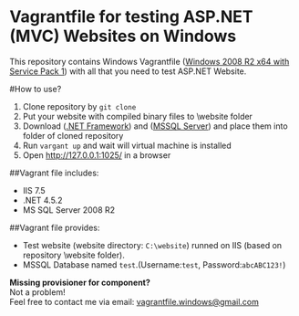 Vagrantfile for testing ASP.NET (MVC) Websites on Windows
=============================

This repository contains Windows Vagrantfile ([Windows 2008 R2 x64 with Service Pack 1](https://vagrantcloud.com/ferventcoder/boxes/win2008r2-x64-nocm)) with all that you need to test ASP.NET Website.

#How to use?
1. Clone repository by `git clone`
2. Put your website with compiled binary files to \website folder
3. Download ([.NET Framework](http://download.microsoft.com/download/E/2/1/E21644B5-2DF2-47C2-91BD-63C560427900/NDP452-KB2901907-x86-x64-AllOS-ENU.exe)) and ([MSSQL Server](http://download.microsoft.com/download/0/4/B/04BE03CD-EAF3-4797-9D8D-2E08E316C998/SQLEXPRWT_x64_ENU.exe)) and place them into folder of cloned repository
4. Run `vargant up` and wait will virtual machine is installed
5. Open http://127.0.0.1:1025/ in a browser

##Vagrant file includes:
* IIS 7.5
* .NET 4.5.2
* MS SQL Server 2008 R2

##Vagrant file provides:
* Test website (website directory: `C:\website`) runned on IIS (based on repository \website folder).
* MSSQL Database named `test`.(Username:`test`, Password:`abcABC123!`)
 
**Missing provisioner for component?**  
Not a problem!  
Feel free to contact me via email: vagrantfile.windows@gmail.com
